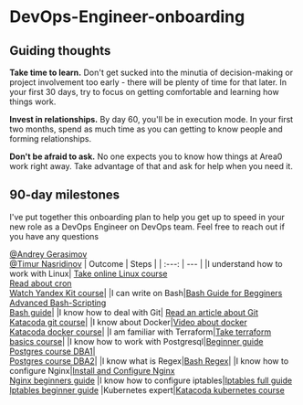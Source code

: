 # DevOps-Engineer-onboarding
## Guiding thoughts
**Take time to learn.** Don't get sucked into the minutia of decision-making or project involvement too early - there will be plenty of time for that later. In your first 30 days, try to focus on getting comfortable and learning how things work.

**Invest in relationships.** By day 60, you'll be in execution mode. In your first two months, spend as much time as you can getting to know people and forming relationships.

**Don't be afraid to ask.** No one expects you to know how things at Area0 work right away. Take advantage of that and ask for help when you need it.
## 90-day milestones
I've put together this onboarding plan to help you get up to speed in your new role as a DevOps Engineer on DevOps team. Feel free to reach out if you have any questions  ​


[@Andrey Gerasimov](https://github.com/geri4)<br />
[@Timur Nasridinov](https://github.com/timur-ND)
| Outcome | Steps |
| :---: | --- |
|I understand how to work with Linux| [Take online Linux course](https://stepik.org/course/73/syllabus) <br /> [Read about cron](https://tproger.ru/translations/guide-to-cron-jobs/) <br /> [Watch Yandex Kit course](https://www.youtube.com/playlist?list=PLdJo1XilUTZPmME0miIBCClFzL5rptwkQ)|
|I can write on Bash|[Bash Guide for Begginers](https://tldp.org/LDP/Bash-Beginners-Guide/html/index.html) <br /> [Advanced Bash-Scripting](https://tldp.org/LDP/abs/html/index.html) <br /> [Bash guide](https://github.com/Idnan/bash-guide)|
|I know how to deal with Git| [Read an article about Git](https://proglib.io/p/git-for-half-an-hour) <br />[Katacoda git course](https://katacoda.com/courses/git)|
|I know about Docker|[Video about docker](https://youtu.be/I18TNwZ2Nqg)<br /> [Katacoda docker course](https://katacoda.com/courses/docker)|
|I am familiar with Terraform|[Take terraform basics course](https://learn.hashicorp.com/terraform)|
|I know how to work with Postgresql|[Beginner guide](https://knowledgepill.it/posts/postgresql-basics-guide/)<br />[Postgres course DBA1](https://youtu.be/mXA861YV7Us?list=PLaFqU3KCWw6JhHBp07QSu9uE8zahhKnTn)|<br />[Postgres course DBA2](https://www.youtube.com/playlist?list=PLaFqU3KCWw6KycrRthIC6mESoLLQen1k6)|
|I know what is Regex|[Bash Regex](https://habr.com/ru/company/ruvds/blog/327896/)|
|I know how to configure Nginx|[Install and Configure Nginx](https://serveradmin.ru/ustanovka-i-nastrojka-nginx/)<br />[Nginx beginners guide](http://nginx.org/ru/docs/beginners_guide.html)
|I know how to configure iptables|[Iptables full guide](https://www.opennet.ru/docs/RUS/iptables/)<br />[Iptables beginner guide](https://losst.ru/nastrojka-iptables-dlya-chajnikov)
|Kubernetes expert|[Katacoda kubernetes course](https://katacoda.com/courses/kubernetes)
